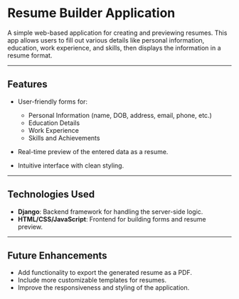# Resume Builder Application  

A simple web-based application for creating and previewing resumes. This app allows users to fill out various details like personal information, education, work experience, and skills, then displays the information in a resume format.

---

## Features  

- User-friendly forms for:  
  - Personal Information (name, DOB, address, email, phone, etc.)  
  - Education Details  
  - Work Experience  
  - Skills and Achievements  

- Real-time preview of the entered data as a resume.  
- Intuitive interface with clean styling.

---

## Technologies Used  

- **Django**: Backend framework for handling the server-side logic.  
- **HTML/CSS/JavaScript**: Frontend for building forms and resume preview.  

---

## Future Enhancements
- Add functionality to export the generated resume as a PDF.
- Include more customizable templates for resumes.
- Improve the responsiveness and styling of the application.
